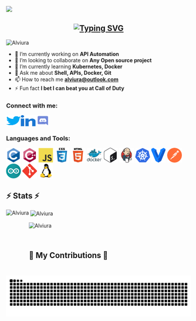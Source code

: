 <img src="https://user-images.githubusercontent.com/74038190/213910845-af37a709-8995-40d6-be59-724526e3c3d7.gif"/>
<h2 align="center">
<a href="https://git.io/typing-svg"><img src="https://readme-typing-svg.demolab.com?font=Roboto&size=38&pause=1000&color=61DAA3FF&center=true&width=1007&height=80&lines=Hi+There+%F0%9F%91%8B%2C+You+can+call+me+%E2%88%86LV%C3%8FN;I+Build%2C+Test+and+Deploy+code.;Yes+I'm+a+DevOps+Engineer." alt="Typing SVG" /></a>
</h2>

<p align="left"> <img src="https://komarev.com/ghpvc/?username=Alviura&label=Profile%20views&color=0e75b6&style=flat" alt="Alviura" /> </p>

- 🔭 I’m currently working on **API Automation**
- 👯 I’m looking to collaborate on **Any Open source project**
- 🌱 I’m currently learning **Kubernetes, Docker**
- 💬 Ask me about **Shell, APIs, Docker, Git**
- 📫 How to reach me **alviura@outlook.com**
- ⚡ Fun fact **I bet I can beat you at Call of Duty**
<h3 align="left">Connect with me:</h3>
<p align="left">
<a href="https://twitter.com/alviura" target="blank"><img align="center" src="https://raw.githubusercontent.com/teamedwardforever/Readme-Generator/71f25dd8b98329b168142a6b782a107b75eab178/svg/Social/twitter.svg" alt="alviura" height="30" width="40" /></a><a href="https://linkedin.com/in/alvin-mwaura-733785261" target="blank"><img align="center" src="https://raw.githubusercontent.com/teamedwardforever/Readme-Generator/71f25dd8b98329b168142a6b782a107b75eab178/svg/Social/linked-in-alt.svg" alt="alvin-mwaura-733785261" height="30" width="40" /></a><a href="https://discord.gg/4768" target="blank"><img align="center" src="https://raw.githubusercontent.com/teamedwardforever/Readme-Generator/71f25dd8b98329b168142a6b782a107b75eab178/svg/Social/discord.svg" alt="4768" height="30" width="40" /></a></p>

<h3 align="left">Languages and Tools:</h3>
<p align="left">
<img src="https://raw.githubusercontent.com/teamedwardforever/Readme-Generator/71f25dd8b98329b168142a6b782a107b75eab178/svg/Skills/Languages/c-original.svg" alt="C" width="40" height="40"/>
<img src="https://raw.githubusercontent.com/teamedwardforever/Readme-Generator/71f25dd8b98329b168142a6b782a107b75eab178/svg/Skills/Languages/cplusplus-original.svg" alt="CPP" width="40" height="40"/>
<img src="https://raw.githubusercontent.com/teamedwardforever/Readme-Generator/71f25dd8b98329b168142a6b782a107b75eab178/svg/Skills/Languages/javascript-original.svg" alt="Javascript" width="40" height="40"/>
<img src="https://raw.githubusercontent.com/teamedwardforever/Readme-Generator/71f25dd8b98329b168142a6b782a107b75eab178/svg/Skills/Frontend/css3-original-wordmark.svg" alt="Css" width="40" height="40"/>
<img src="https://raw.githubusercontent.com/teamedwardforever/Readme-Generator/71f25dd8b98329b168142a6b782a107b75eab178/svg/Skills/Frontend/html5-original-wordmark.svg" alt="HTML" width="40" height="40"/>
<img src="https://raw.githubusercontent.com/teamedwardforever/Readme-Generator/71f25dd8b98329b168142a6b782a107b75eab178/svg/Skills/Devops/docker-original-wordmark.svg" alt="Docker" width="40" height="40"/>
<img src="https://raw.githubusercontent.com/teamedwardforever/Readme-Generator/71f25dd8b98329b168142a6b782a107b75eab178/svg/Skills/Devops/gnu_bash-icon.svg" alt="Gnu Bash" width="40" height="40"/>
<img src="https://raw.githubusercontent.com/teamedwardforever/Readme-Generator/71f25dd8b98329b168142a6b782a107b75eab178/svg/Skills/Devops/jenkins-icon.svg" alt="Jenkins" width="40" height="40"/>
<img src="https://raw.githubusercontent.com/teamedwardforever/Readme-Generator/71f25dd8b98329b168142a6b782a107b75eab178/svg/Skills/Devops/kubernetes-icon.svg" alt="Kubernetes" width="40" height="40"/>
<img src="https://raw.githubusercontent.com/teamedwardforever/Readme-Generator/71f25dd8b98329b168142a6b782a107b75eab178/svg/Skills/Devops/vagrantup-icon.svg" alt="Vagrantup" width="40" height="40"/>
<img src="https://raw.githubusercontent.com/teamedwardforever/Readme-Generator/71f25dd8b98329b168142a6b782a107b75eab178/svg/Skills/Software/getpostman-icon.svg" alt="Postman" width="40" height="40"/>
<img src="https://raw.githubusercontent.com/teamedwardforever/Readme-Generator/71f25dd8b98329b168142a6b782a107b75eab178/svg/Skills/Other/arduino-1.svg" alt="Arduino" width="40" height="40"/>
<img src="https://raw.githubusercontent.com/teamedwardforever/Readme-Generator/71f25dd8b98329b168142a6b782a107b75eab178/svg/Skills/Other/git-scm-icon.svg" alt="Git" width="40" height="40"/>
<img src="https://raw.githubusercontent.com/teamedwardforever/Readme-Generator/71f25dd8b98329b168142a6b782a107b75eab178/svg/Skills/Other/linux-original.svg" alt="Linux" width="40" height="40"/>
</p>

<h2 align="left">⚡ Stats ⚡</h2>
<img align="left" height="180em" src="https://github-readme-stats.vercel.app/api/top-langs/?username=Alviura&layout=compact&theme=nightowl" alt=Alviura />

<p>&nbsp;<img align="center" height="180em" src="https://github-readme-stats.vercel.app/api?username=Alviura&show_icons=true&locale=en&theme=nord" alt="Alviura" /></p>

<p><img align="center" height="180em" src="https://github-readme-streak-stats.herokuapp.com/?user=Alviura&theme=dracula" alt="Alviura" /></p>
<br>
<h2 align="left">🐍 My Contributions 🐍</h2>
<br>
<img alt="snake eating my contributions" src="https://raw.githubusercontent.com/Alviura/Alviura/output/github-contribution-grid-snake-dark.svg" />
